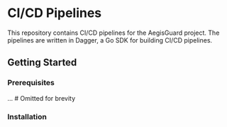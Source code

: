 # CI/CD Pipelines

This repository contains CI/CD pipelines for the AegisGuard project. The pipelines are written in Dagger, a Go SDK for building CI/CD pipelines.

## Getting Started

### Prerequisites

... # Omitted for brevity


### Installation

